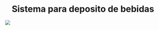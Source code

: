 <h1 align="center"> Sistema para deposito de bebidas </h1>
<img src="https://user-images.githubusercontent.com/79954751/231339787-90e41596-9897-4dfa-bca2-0192cc159c48.png">
